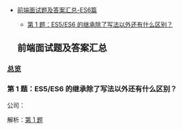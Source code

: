 - [前端面试题及答案汇总-ES6篇](#%E5%89%8D%E7%AB%AF%E9%9D%A2%E8%AF%95%E9%A2%98%E5%8F%8A%E7%AD%94%E6%A1%88%E6%B1%87%E6%80%BB)
  - [第 1 题：ES5/ES6 的继承除了写法以外还有什么区别？](#%E7%AC%AC-1-%E9%A2%98es5es6-%E7%9A%84%E7%BB%A7%E6%89%BF%E9%99%A4%E4%BA%86%E5%86%99%E6%B3%95%E4%BB%A5%E5%A4%96%E8%BF%98%E6%9C%89%E4%BB%80%E4%B9%88%E5%8C%BA%E5%88%AB)



  ## 前端面试题及答案汇总

### [总览](https://github.com/lotosv2010/front-end-summary/issues?q=is%3Aopen+is%3Aissue+label%3Aes6+label%3Ainterview)

### 第 1 题：ES5/ES6 的继承除了写法以外还有什么区别？

公司：

解析：[第 1 题](https://github.com/lotosv2010/front-end-summary/issues/39)

<br/>

